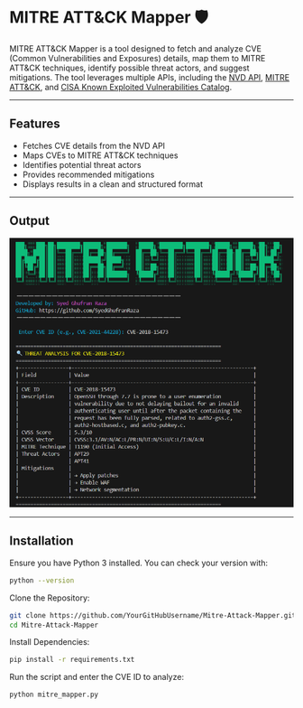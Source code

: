 # MITRE ATT&CK Mapper 🛡️

MITRE ATT&CK Mapper is a tool designed to fetch and analyze CVE (Common Vulnerabilities and Exposures) details, map them to MITRE ATT&CK techniques, identify possible threat actors, and suggest mitigations.
The tool leverages multiple APIs, including the [NVD API](https://nvd.nist.gov/), [MITRE ATT&CK](https://attack.mitre.org/), and [CISA Known Exploited Vulnerabilities Catalog](https://www.cisa.gov/known-exploited-vulnerabilities-catalog).

---

## Features
- Fetches CVE details from the NVD API
- Maps CVEs to MITRE ATT&CK techniques
- Identifies potential threat actors
- Provides recommended mitigations
- Displays results in a clean and structured format

---

## Output
![MITRE ATT&CK Mapper](output.png)

---

## Installation

Ensure you have Python 3 installed. You can check your version with:
```sh
python --version
```

Clone the Repository:
```sh
git clone https://github.com/YourGitHubUsername/Mitre-Attack-Mapper.git
cd Mitre-Attack-Mapper
```

Install Dependencies:
```sh
pip install -r requirements.txt
```

Run the script and enter the CVE ID to analyze:
```sh
python mitre_mapper.py
```
